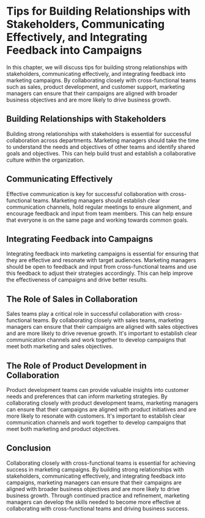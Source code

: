Tips for Building Relationships with Stakeholders, Communicating Effectively, and Integrating Feedback into Campaigns
===========================================================================================================================================================================

In this chapter, we will discuss tips for building strong relationships with stakeholders, communicating effectively, and integrating feedback into marketing campaigns. By collaborating closely with cross-functional teams such as sales, product development, and customer support, marketing managers can ensure that their campaigns are aligned with broader business objectives and are more likely to drive business growth.

Building Relationships with Stakeholders
----------------------------------------

Building strong relationships with stakeholders is essential for successful collaboration across departments. Marketing managers should take the time to understand the needs and objectives of other teams and identify shared goals and objectives. This can help build trust and establish a collaborative culture within the organization.

Communicating Effectively
-------------------------

Effective communication is key for successful collaboration with cross-functional teams. Marketing managers should establish clear communication channels, hold regular meetings to ensure alignment, and encourage feedback and input from team members. This can help ensure that everyone is on the same page and working towards common goals.

Integrating Feedback into Campaigns
-----------------------------------

Integrating feedback into marketing campaigns is essential for ensuring that they are effective and resonate with target audiences. Marketing managers should be open to feedback and input from cross-functional teams and use this feedback to adjust their strategies accordingly. This can help improve the effectiveness of campaigns and drive better results.

The Role of Sales in Collaboration
----------------------------------

Sales teams play a critical role in successful collaboration with cross-functional teams. By collaborating closely with sales teams, marketing managers can ensure that their campaigns are aligned with sales objectives and are more likely to drive revenue growth. It's important to establish clear communication channels and work together to develop campaigns that meet both marketing and sales objectives.

The Role of Product Development in Collaboration
------------------------------------------------

Product development teams can provide valuable insights into customer needs and preferences that can inform marketing strategies. By collaborating closely with product development teams, marketing managers can ensure that their campaigns are aligned with product initiatives and are more likely to resonate with customers. It's important to establish clear communication channels and work together to develop campaigns that meet both marketing and product objectives.

Conclusion
----------

Collaborating closely with cross-functional teams is essential for achieving success in marketing campaigns. By building strong relationships with stakeholders, communicating effectively, and integrating feedback into campaigns, marketing managers can ensure that their campaigns are aligned with broader business objectives and are more likely to drive business growth. Through continued practice and refinement, marketing managers can develop the skills needed to become more effective at collaborating with cross-functional teams and driving business success.
